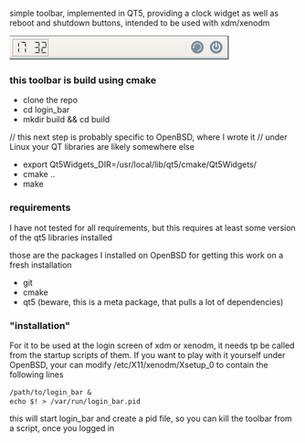 simple toolbar, implemented in QT5, providing a clock widget as well as reboot and shutdown buttons, intended to be used with xdm/xenodm

![alt text](https://raw.githubusercontent.com/skraatz/login_bar/master/screenshot.png)

### this toolbar is build using cmake

 * clone the repo
 * cd login_bar
 * mkdir build && cd build
 
 // this next  step is probably specific to OpenBSD, where I wrote it
 // under Linux your QT libraries are likely somewhere else
 * export Qt5Widgets_DIR=/usr/local/lib/qt5/cmake/Qt5Widgets/ 
 * cmake ..
 * make

### requirements

I have not tested for all requirements, but this requires at least some version
of the qt5 libraries installed

those are the packages I installed on OpenBSD for getting this work on a fresh installation
 * git
 * cmake
 * qt5 (beware, this is a meta package, that pulls a lot of dependencies)

### "installation"
 
 For it to be used at the login screen of xdm or xenodm, it needs tp be called from the startup scripts of them.
 If you want to play with it yourself under OpenBSD, your can modify /etc/X11/xenodm/Xsetup_0 to contain the following lines
 
 ```
 /path/to/login_bar &
 echo $! > /var/run/login_bar.pid
 ```
 
 this will start login_bar and create a pid file, so you can kill the toolbar from a script, once you logged in
